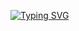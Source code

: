 [![Typing SVG](https://readme-typing-svg.demolab.com?font=Orbitron&weight=900&size=27&pause=1000&color=FFFFFF&width=435&lines=Welcome+to+my+profile+page)]()

